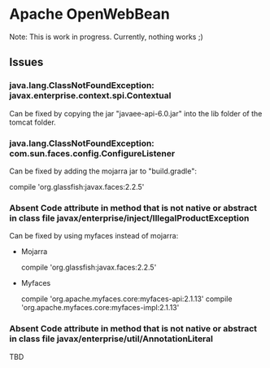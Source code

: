 Apache OpenWebBean
==================

Note: This is work in progress. Currently, nothing works ;)

Issues
------

### java.lang.ClassNotFoundException: javax.enterprise.context.spi.Contextual

Can be fixed by copying the jar "javaee-api-6.0.jar"
into the lib folder of the tomcat folder.

### java.lang.ClassNotFoundException: com.sun.faces.config.ConfigureListener

Can be fixed by adding the mojarra jar to "build.gradle":

   compile 'org.glassfish:javax.faces:2.2.5'

### Absent Code attribute in method that is not native or abstract in class file javax/enterprise/inject/IllegalProductException

Can be fixed by using myfaces instead of mojarra:

* Mojarra

     compile 'org.glassfish:javax.faces:2.2.5'

* Myfaces

     compile 'org.apache.myfaces.core:myfaces-api:2.1.13'
     compile 'org.apache.myfaces.core:myfaces-impl:2.1.13'

### Absent Code attribute in method that is not native or abstract in class file javax/enterprise/util/AnnotationLiteral

TBD
